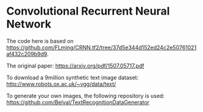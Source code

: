 # Convolutional Recurrent Neural Network

The code here is based on https://github.com/FLming/CRNN.tf2/tree/37d5e344d152ed24c2e50761021af432c209b9d9.

The original paper: https://arxiv.org/pdf/1507.05717.pdf

To download a 9million synthetic text image dataset: http://www.robots.ox.ac.uk/~vgg/data/text/

To generate your own images, the following repository is used: https://github.com/Belval/TextRecognitionDataGenerator
